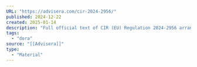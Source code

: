 ```yaml
---
URL: "https://advisera.com/cir-2024-2956/"
published: 2024-12-22
created: 2025-01-14
description: "Full official text of CIR (EU) Regulation 2024-2956 arranged by articles, with the ability to search for any keywords"
tags:
  - "dora"
source: "[[Advisera]]"
type:
  - "Material"
---
```

